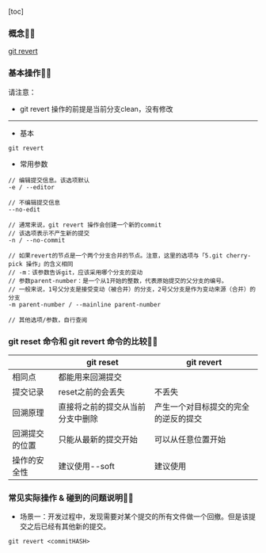 [toc]

### 概念👨‍🦲
[git revert](https://git-scm.com/docs/git-revert)

### 基本操作👨‍🦲
请注意：
- git revert 操作的前提是当前分支clean，没有修改

***

- 基本
```
git revert
```

- 常用参数
```
// 编辑提交信息。该选项默认
-e / --editor

// 不编辑提交信息
--no-edit

// 通常来说，git revert 操作会创建一个新的commit
// 该选项表示不产生新的提交
-n / --no-commit

// 如果revert的节点是一个两个分支合并的节点。注意，这里的选项与「5.git cherry-pick 操作」的含义相同
// -m：该参数告诉git，应该采用哪个分支的变动
// 参数parent-number：是一个从1开始的整数，代表原始提交的父分支的编号。
// 一般来说，1号父分支是接受变动（被合并）的分支，2号父分支是作为变动来源（合并）的分支
-m parent-number / --mainline parent-number

// 其他选项/参数，自行查阅
```

### git reset 命令和 git revert 命令的比较👨‍🦲
||git reset|git revert|
|---|---|---|
|相同点|都能用来回溯提交|
|提交记录|reset之前的会丢失|不丢失|
|回溯原理|直接将之前的提交从当前分支中删除|产生一个对目标提交的完全的逆反的提交|
|回溯提交的位置|只能从最新的提交开始|可以从任意位置开始|
|操作的安全性|建议使用--soft|建议使用|

### 常见实际操作 & 碰到的问题说明👨‍🦲

- 场景一：开发过程中，发现需要对某个提交的所有文件做一个回撤。但是该提交之后已经有其他新的提交。
```
git revert <commitHASH>
```